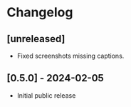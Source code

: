 # Changelog

## [unreleased]

* Fixed screenshots missing captions.

## [0.5.0] - 2024-02-05

* Initial public release
